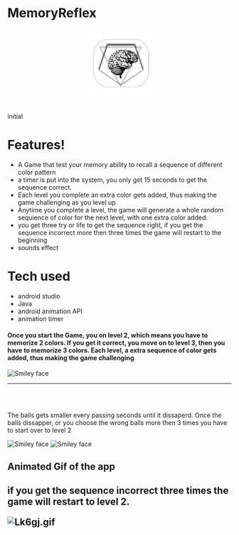 # MemoryReflex                       <p align="center">![alt text](https://github.com/DannyArrow/MemoryReflex/blob/master/app/src/main/res/drawable-v24/ic_launcher.png)
  </p>
initial

# Features! 
<ul>
  <li>A Game that test your memory ability to recall a sequence of different color pattern</li>
  <li> a timer is put into the system, you only get 15 seconds to get the sequence correct. 
  <li>Each level you complete an extra color gets added, thus making the game challenging as you level up</li>
  <li>Anytime you complete a level, the game will generate a whole random sequience of color for the next level, with one extra color added.</li>
  <li> you get three try or life to get the sequence right, if you get the sequence incorrect more then three times the game will restart to the beginning
  <li> sounds effect </>
  </ul>
  
  
  # Tech used
  <ul>
     <li> android studio</li>
     <li> Java </li>
     <li> android animation API </li>
     <li> animation timer </li>
     </ul>
     
     
   <h4> Once you start the Game, you on level 2, which means you have to memorize 2 colors. If you get it correct, you move on to level 3, then you have to memorize 3 colors. Each level, a extra sequence of color gets added, thus making the game challenging</h4>
   <img src="https://www.dropbox.com/s/tkkclepfmus91zb/20181129_093551.jpg?raw=1" alt="Smiley face" height="350" width="650">
     <hr>
  </br>
  </br>
  

   <p> The balls gets smaller every passing seconds until it dissaperd. Once the balls dissapper, or you choose the wrong balls more then 3 times you have to start over to level 2 </p>
    <img src="https://www.dropbox.com/s/hd354pp42w3t2hy/20181130_152821.jpg?raw=1" alt="Smiley face" height="350" width="650">
   <img src="https://www.dropbox.com/s/pquqbiif2g572jk/20181130_152842.jpg?raw=1" alt="Smiley face" height="350" width="650">
   
  
<h2> Animated Gif of the app <h2>
  <p> if you get the sequence incorrect three times the game will restart to level 2. </p>
<img src="https://i.imgfly.me/Lk6gj.gif" alt="Lk6gj.gif" border="0">
     
     
     
     
     
     





